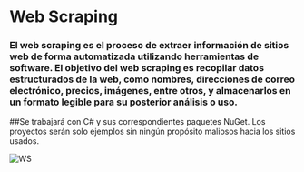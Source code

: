 # Web Scraping

### El web scraping es el proceso de extraer información de sitios web de forma automatizada utilizando herramientas de software. El objetivo del web scraping es recopilar datos estructurados de la web, como nombres, direcciones de correo electrónico, precios, imágenes, entre otros, y almacenarlos en un formato legible para su posterior análisis o uso. 

##Se trabajará con C# y sus correspondientes paquetes NuGet. Los proyectos serán solo ejemplos sin ningún propósito maliosos hacia los sitios usados.

![WS](https://user-images.githubusercontent.com/71898783/234952480-0c34b571-d1a1-405f-a432-6319129602c1.png)
